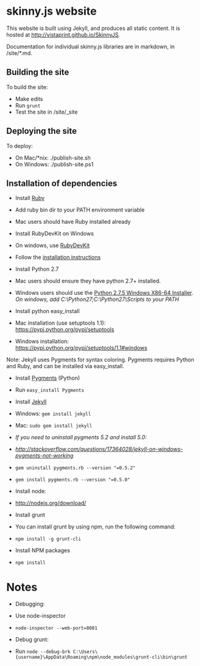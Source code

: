 skinny.js website
===========================================

This website is built using Jekyll, and produces all static content. It is hosted at http://vistaprint.github.io/SkinnyJS.

Documentation for individual skinny.js libraries are in markdown, in /site/*.md.

## Building the site
To build the site:
* Make edits
* Run ```grunt```
* Test the site in /site/_site

## Deploying the site
To deploy:
* On Mac/*nix: ./publish-site.sh
* On Windows: ./publish-site.ps1

## Installation of dependencies

* Install [Ruby](http://rubyinstaller.org/downloads/)
 * Add ruby bin dir to your PATH environment variable
 * Mac users should have Ruby installed already

* Install RubyDevKit on Windows
 * On windows, use [RubyDevKit](http://rubyinstaller.org/downloads/)
 * Follow the [installation instructions](https://github.com/oneclick/rubyinstaller/wiki/Development-Kit) 

* Install Python 2.7
 * Mac users should ensure they have python 2.7+ installed.
 * Windows users should use the [Python 2.7.5 Windows X86-64 Installer](http://www.python.org/getit/). *On windows, add C:\Python27;C:\Python27\Scripts to your PATH*

*  Install python easy_install
 * Mac installation (use setuptools 1.1): https://pypi.python.org/pypi/setuptools
 * Windows installation: https://pypi.python.org/pypi/setuptools/1.1#windows

Note: Jekyll uses Pygments for syntax coloring.  Pygments requires Python and Ruby, and can be installed via easy_install.

* Install [Pygments](http://pygments.org/download/) (Python)
 * Run ```easy_install Pygments```

* Install [Jekyll](http://jekyllrb.com/docs/installation/)
 * Windows: ```gem install jekyll```
 * Mac: ```sudo gem install jekyll```
 * _If you need to uninstall pygments 5.2 and install 5.0:_
 * *http://stackoverflow.com/questions/17364028/jekyll-on-windows-pygments-not-working*
 * ```gem uninstall pygments.rb --version "=0.5.2"```
 * ```gem install pygments.rb --version "=0.5.0"```

* Install node:
 * http://nodejs.org/download/

* Install grunt
 * You can install grunt by using npm, run the following command: 
 * ```npm install -g grunt-cli```

* Install NPM packages
 * ```npm install```

# Notes
* Debugging:
 * Use node-inspector
 * ```node-inspector --web-port=8081```

* Debug grunt: 
 * Run ```node --debug-brk C:\Users\{username}\AppData\Roaming\npm\node_modules\grunt-cli\bin\grunt```

